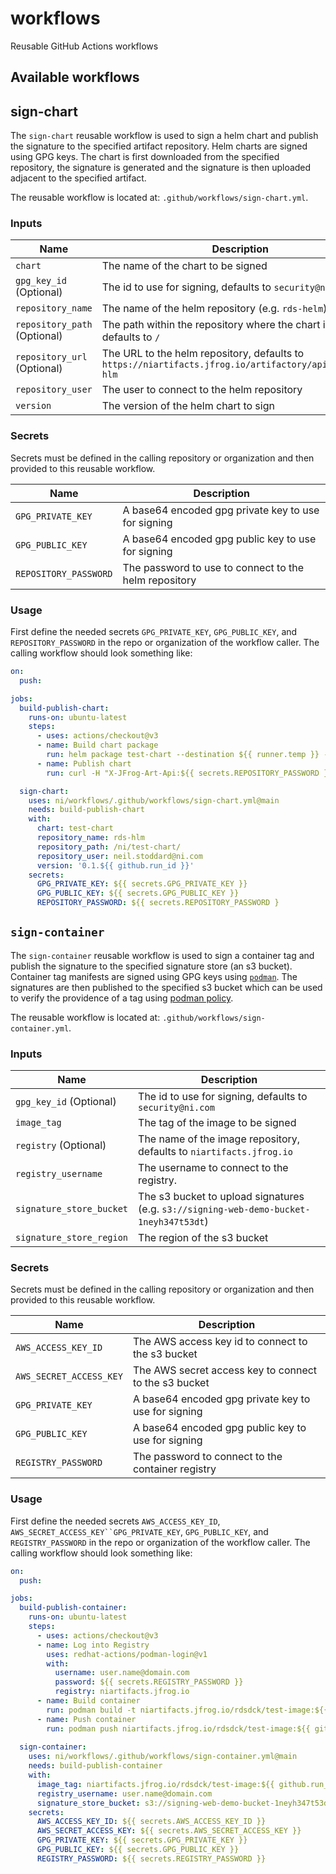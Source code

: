 # workflows
Reusable GitHub Actions workflows

## Available workflows

## sign-chart

The `sign-chart` reusable workflow is used to sign a helm chart and publish the signature to the
specified artifact repository. Helm charts are signed using GPG keys. The chart is first
downloaded from the specified repository, the signature is generated and the signature is then
uploaded adjacent to the specified artifact.

The reusable workflow is located at: `.github/workflows/sign-chart.yml`.

### Inputs

| Name                | Description                                                              |
|---------------------|--------------------------------------------------------------------------|
| `chart`             | The name of the chart to be signed                                       |
| `gpg_key_id` (Optional) | The id to use for signing, defaults to `security@ni.com`             |  
| `repository_name`   | The name of the helm repository (e.g. `rds-helm`)                        |
| `repository_path` (Optional) | The path within the repository where the chart is stored, defaults to `/` |
| `repository_url` (Optional) | The URL to the helm repository, defaults to `https://niartifacts.jfrog.io/artifactory/api/helm/rds-hlm` |
| `repository_user`   | The user to connect to the helm repository                               |
| `version`           | The version of the helm chart to sign                                    |

### Secrets
Secrets must be defined in the calling repository or organization and then provided to this reusable workflow.

| Name                  | Description                                                            |
|-----------------------|------------------------------------------------------------------------|
| `GPG_PRIVATE_KEY`     | A base64 encoded gpg private key to use for signing                    |
| `GPG_PUBLIC_KEY`      | A base64 encoded gpg public key to use for signing                     |
| `REPOSITORY_PASSWORD` | The password to use to connect to the helm repository                  |

### Usage

First define the needed secrets `GPG_PRIVATE_KEY`, `GPG_PUBLIC_KEY`, and `REPOSITORY_PASSWORD` in
the repo or organization of the workflow caller. The calling workflow should look something like:

```yaml
on:
  push:

jobs:
  build-publish-chart:
    runs-on: ubuntu-latest
    steps:
      - uses: actions/checkout@v3
      - name: Build chart package
        run: helm package test-chart --destination ${{ runner.temp }} --version '0.1.${{ github.run_id }}'
      - name: Publish chart
        run: curl -H "X-JFrog-Art-Api:${{ secrets.REPOSITORY_PASSWORD }}" -T ${{ runner.temp }}/test-chart-0.1.${{ github.run_id }}.tgz "https://niartifacts.jfrog.io/artifactory/rds-hlm/ni/test-chart/test-chart-0.1.${{ github.run_id }}.tgz"

  sign-chart:
    uses: ni/workflows/.github/workflows/sign-chart.yml@main
    needs: build-publish-chart
    with:
      chart: test-chart
      repository_name: rds-hlm
      repository_path: /ni/test-chart/
      repository_user: neil.stoddard@ni.com
      version: '0.1.${{ github.run_id }}'
    secrets:
      GPG_PRIVATE_KEY: ${{ secrets.GPG_PRIVATE_KEY }}
      GPG_PUBLIC_KEY: ${{ secrets.GPG_PUBLIC_KEY }}
      REPOSITORY_PASSWORD: ${{ secrets.REPOSITORY_PASSWORD }
```

## `sign-container`

The `sign-container` reusable workflow is used to sign a container tag and publish the signature
to the specified signature store (an s3 bucket). Container tag manifests are signed using GPG keys
using [`podman`](https://github.com/containers/podman/blob/main/docs/tutorials/image_signing.md).
The signatures are then published to the specified s3 bucket which can be used to verify the
providence of a tag using [podman policy](https://docs.podman.io/en/latest/markdown/podman.1.html?highlight=policy.json#configuration-files).

The reusable workflow is located at: `.github/workflows/sign-container.yml`.

### Inputs

| Name                | Description                                                              |
|---------------------|--------------------------------------------------------------------------|
| `gpg_key_id` (Optional) | The id to use for signing, defaults to `security@ni.com`             |
| `image_tag`         | The tag of the image to be signed                                        |
| `registry` (Optional) | The name of the image repository, defaults to `niartifacts.jfrog.io`   |
| `registry_username` | The username to connect to the registry.                                 |
| `signature_store_bucket` | The s3 bucket to upload signatures (e.g. `s3://signing-web-demo-bucket-1neyh347t53dt`) |
| `signature_store_region` | The region of the s3 bucket                                         |

### Secrets
Secrets must be defined in the calling repository or organization and then provided to this reusable workflow.

| Name                  | Description                                                            |
|-----------------------|------------------------------------------------------------------------|
| `AWS_ACCESS_KEY_ID`   | The AWS access key id to connect to the s3 bucket                      |
| `AWS_SECRET_ACCESS_KEY` | The AWS secret access key to connect to the s3 bucket                |
| `GPG_PRIVATE_KEY`     | A base64 encoded gpg private key to use for signing                    |
| `GPG_PUBLIC_KEY`      | A base64 encoded gpg public key to use for signing                     |
| `REGISTRY_PASSWORD`   | The password to connect to the container registry                      |

### Usage

First define the needed secrets `AWS_ACCESS_KEY_ID`, `AWS_SECRET_ACCESS_KEY``GPG_PRIVATE_KEY`, 
`GPG_PUBLIC_KEY`, and `REGISTRY_PASSWORD` in the repo or organization of the workflow caller. The
calling workflow should look something like:

```yaml
on:
  push:

jobs:
  build-publish-container:
    runs-on: ubuntu-latest
    steps:
      - uses: actions/checkout@v3
      - name: Log into Registry
        uses: redhat-actions/podman-login@v1
        with:
          username: user.name@domain.com
          password: ${{ secrets.REGISTRY_PASSWORD }}
          registry: niartifacts.jfrog.io
      - name: Build container
        run: podman build -t niartifacts.jfrog.io/rdsdck/test-image:${{ github.run_id }} .
      - name: Push container
        run: podman push niartifacts.jfrog.io/rdsdck/test-image:${{ github.run_id }}
        
  sign-container:
    uses: ni/workflows/.github/workflows/sign-container.yml@main
    needs: build-publish-container
    with:
      image_tag: niartifacts.jfrog.io/rdsdck/test-image:${{ github.run_id }}
      registry_username: user.name@domain.com
      signature_store_bucket: s3://signing-web-demo-bucket-1neyh347t53dt
    secrets:
      AWS_ACCESS_KEY_ID: ${{ secrets.AWS_ACCESS_KEY_ID }}
      AWS_SECRET_ACCESS_KEY: ${{ secrets.AWS_SECRET_ACCESS_KEY }}
      GPG_PRIVATE_KEY: ${{ secrets.GPG_PRIVATE_KEY }}
      GPG_PUBLIC_KEY: ${{ secrets.GPG_PUBLIC_KEY }}
      REGISTRY_PASSWORD: ${{ secrets.REGISTRY_PASSWORD }}
```